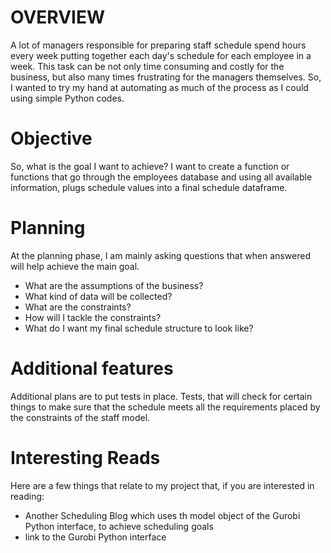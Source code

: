 # OVERVIEW
A lot of managers responsible for preparing staff schedule spend hours every week putting together each day's schedule for each employee in a week. This task can be not only time consuming and costly for the business, but also many times frustrating for the managers themselves. So, I wanted to try my hand at automating as much of the process as I could using simple Python codes.

# Objective 
So, what is the goal I want to achieve?
I want to create a function or functions that go through the employees database and using all available information, plugs schedule values into a final schedule dataframe.

# Planning
At the planning phase, I am mainly asking questions that when answered will help achieve the main goal.
* What are the assumptions of the business?
* What kind of data will be collected?
* What are the constraints?
* How will I tackle the constraints?
* What do I want my final schedule structure to look like?

# Additional features
Additional plans are to put tests in place. Tests, that will check for certain things to make sure that the schedule meets all the requirements placed by the constraints of the staff model.

# Interesting Reads
Here are a few things that relate to my project that, if you are interested in reading:
* Another Scheduling Blog which uses th model object of the Gurobi Python interface, to achieve scheduling goals
* link to the Gurobi Python interface 

